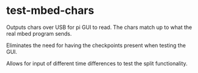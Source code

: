 # test-mbed-chars
Outputs chars over USB for pi GUI to read. The chars match up to what the real mbed program sends.

Eliminates the need for having the checkpoints present when testing the GUI.

Allows for input of different time differences to test the split functionality.
